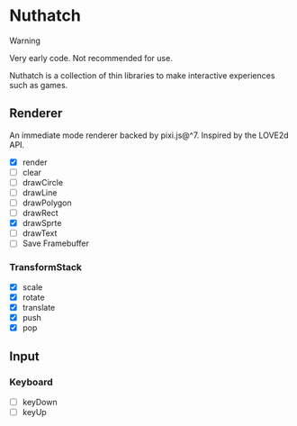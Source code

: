 # Nuthatch

> [!WARNING]
> Very early code. Not recommended for use.

Nuthatch is a collection of thin libraries to make interactive experiences such as games.

## Renderer

An immediate mode renderer backed by pixi.js@^7.
Inspired by the LOVE2d API.

- [x] render
- [ ] clear
- [ ] drawCircle
- [ ] drawLine
- [ ] drawPolygon
- [ ] drawRect
- [x] drawSprte
- [ ] drawText
- [ ] Save Framebuffer

### TransformStack

- [x] scale
- [x] rotate
- [x] translate
- [x] push
- [x] pop

## Input

### Keyboard

- [ ] keyDown
- [ ] keyUp
